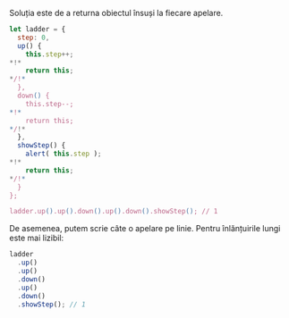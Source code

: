 Soluția este de a returna obiectul însuși la fiecare apelare.

```js run demo
let ladder = {
  step: 0,
  up() {
    this.step++;
*!*
    return this;
*/!*
  },
  down() {
    this.step--;
*!*
    return this;
*/!*
  },
  showStep() {
    alert( this.step );
*!*
    return this;
*/!*
  }
};

ladder.up().up().down().up().down().showStep(); // 1
```

De asemenea, putem scrie câte o apelare pe linie. Pentru înlănțuirile lungi este mai lizibil:

```js
ladder
  .up()
  .up()
  .down()
  .up()
  .down()
  .showStep(); // 1
```
